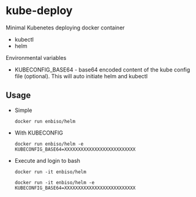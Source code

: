 # kube-deploy
Minimal Kubenetes deploying docker container
 - kubectl
 - helm

Environmental variables
 - KUBECONFIG_BASE64 - base64 encoded content of the kube config file (optional). This will auto initiate helm and kubectl

## Usage

 - Simple
 
   `docker run enbiso/helm`

 - With KUBECONFIG
 
   `docker run enbiso/helm -e KUBECONFIG_BASE64=XXXXXXXXXXXXXXXXXXXXXXXXXX`

 - Execute and login to bash
 
   `docker run -it enbiso/helm`
 
   `docker run -it enbiso/helm -e KUBECONFIG_BASE64=XXXXXXXXXXXXXXXXXXXXXXXXXX`
